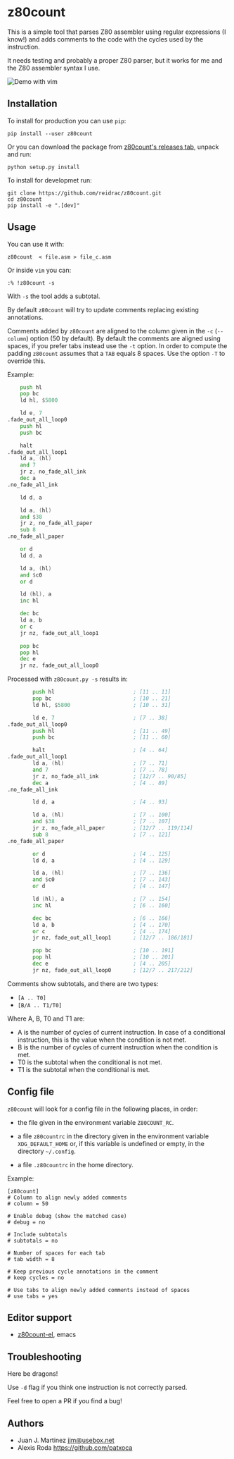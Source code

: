 # z80count

This is a simple tool that parses Z80 assembler using regular expressions (I know!)
and adds comments to the code with the cycles used by the instruction.

It needs testing and probably a proper Z80 parser, but it works for me and the
Z80 assembler syntax I use.

![Demo with vim](https://github.com/reidrac/z80count/raw/master//etc/demo-vim.gif)

## Installation

To install for production you can use `pip`:

    pip install --user z80count

Or you can download the package from [z80count's releases
tab](https://github.com/reidrac/z80count/releases), unpack and run:

    python setup.py install

To install for developmet run:

    git clone https://github.com/reidrac/z80count.git
    cd z80count
    pip install -e ".[dev]"

## Usage

You can use it with:

    z80count  < file.asm > file_c.asm

Or inside `vim` you can:

    :% !z80count -s

With `-s` the tool adds a subtotal.

By default `z80count` will try to update comments replacing existing annotations.

Comments added by `z80count` are aligned to the column given in the `-c`
(`--column`) option (50 by default). By default the comments are aligned using
spaces, if you prefer tabs instead use the `-t` option. In order to compute the
padding `z80count` assumes that a `TAB` equals 8 spaces. Use the
option `-T` to override this.

Example:
```asm
	push hl
	pop bc
	ld hl, $5800

	ld e, 7
.fade_out_all_loop0
	push hl
	push bc

	halt
.fade_out_all_loop1
	ld a, (hl)
	and 7
	jr z, no_fade_all_ink
	dec a
.no_fade_all_ink

	ld d, a

	ld a, (hl)
	and $38
	jr z, no_fade_all_paper
	sub 8
.no_fade_all_paper

	or d
	ld d, a

	ld a, (hl)
	and $c0
	or d

	ld (hl), a
	inc hl

	dec bc
	ld a, b
	or c
	jr nz, fade_out_all_loop1

	pop bc
	pop hl
	dec e
	jr nz, fade_out_all_loop0
```

Processed with `z80count.py -s` results in:
```asm
        push hl                         ; [11 .. 11]
        pop bc                          ; [10 .. 21]
        ld hl, $5800                    ; [10 .. 31]

        ld e, 7                         ; [7 .. 38]
.fade_out_all_loop0
        push hl                         ; [11 .. 49]
        push bc                         ; [11 .. 60]

        halt                            ; [4 .. 64]
.fade_out_all_loop1
        ld a, (hl)                      ; [7 .. 71]
        and 7                           ; [7 .. 78]
        jr z, no_fade_all_ink           ; [12/7 .. 90/85]
        dec a                           ; [4 .. 89]
.no_fade_all_ink

        ld d, a                         ; [4 .. 93]

        ld a, (hl)                      ; [7 .. 100]
        and $38                         ; [7 .. 107]
        jr z, no_fade_all_paper         ; [12/7 .. 119/114]
        sub 8                           ; [7 .. 121]
.no_fade_all_paper

        or d                            ; [4 .. 125]
        ld d, a                         ; [4 .. 129]

        ld a, (hl)                      ; [7 .. 136]
        and $c0                         ; [7 .. 143]
        or d                            ; [4 .. 147]

        ld (hl), a                      ; [7 .. 154]
        inc hl                          ; [6 .. 160]

        dec bc                          ; [6 .. 166]
        ld a, b                         ; [4 .. 170]
        or c                            ; [4 .. 174]
        jr nz, fade_out_all_loop1       ; [12/7 .. 186/181]

        pop bc                          ; [10 .. 191]
        pop hl                          ; [10 .. 201]
        dec e                           ; [4 .. 205]
        jr nz, fade_out_all_loop0       ; [12/7 .. 217/212]
```

Comments show subtotals, and there are two types:
 - `[A .. T0]`
 - `[B/A .. T1/T0]`

Where A, B, T0 and T1 are:
 - A is the number of cycles of current instruction. In case of a conditional
   instruction, this is the value when the condition is not met.
 - B is the number of cycles of current instruction when the condition is met.
 - T0 is the subtotal when the conditional is not met.
 - T1 is the subtotal when the conditional is met.

## Config file

`z80count` will look for a config file in the following places, in order:

- the file given in the environment variable `Z80COUNT_RC`.

- a file `z80countrc` in the directory given in the environment variable
  `XDG_DEFAULT_HOME` or, if this variable is undefined or empty, in
  the directory `~/.config`.

- a file `.z80countrc` in the home directory.

Example:

```
[z80count]
# Column to align newly added comments
# column = 50

# Enable debug (show the matched case)
# debug = no

# Include subtotals
# subtotals = no

# Number of spaces for each tab
# tab width = 8

# Keep previous cycle annotations in the comment
# keep cycles = no

# Use tabs to align newly added comments instead of spaces
# use tabs = yes
```

## Editor support

- [z80count-el](https://github.com/patxoca/z80count-el), emacs

## Troubleshooting

Here be dragons!

Use `-d` flag if you think one instruction is not correctly parsed.

Feel free to open a PR if you find a bug!

## Authors

 - Juan J. Martinez <jjm@usebox.net>
 - Alexis Roda https://github.com/patxoca
